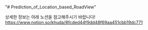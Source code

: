 "# Prediction_of_Location_based_RoadView" 

상세한 정보는 아래 노션을 참고해주시기 바랍니다!
https://www.notion.so/khuda/8fcded44f9dd48f69aa451cbb19dc771
